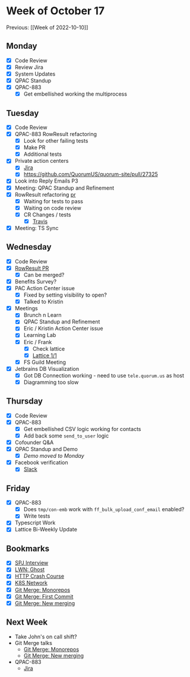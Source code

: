 # Week of October 17
Previous: [[Week of 2022-10-10]]

## Monday
- [x] Code Review
- [x] Review Jira
- [x] System Updates
- [x] QPAC Standup
- [x] QPAC-883
	- [x] Get embellished working the multiprocess

## Tuesday
- [x] Code Review
- [x] QPAC-883 RowResult refactoring
	- [x] Look for other failing tests
	- [x] Make PR
	- [x] Additional tests
- [x] Private action centers
	- [x] [Jira](https://quorumanalytics.atlassian.net/browse/CRM-1501?focusedCommentId=83060&page=com.atlassian.jira.plugin.system.issuetabpanels%3Acomment-tabpanel#comment-83060)
	- [x] https://github.com/QuorumUS/quorum-site/pull/27325
- [x] Look into Reply Emails P3
- [x] Meeting: QPAC Standup and Refinement
- [x] RowResult refactoring [pr](https://github.com/QuorumUS/quorum-site/pull/27322)
	- [x] Waiting for tests to pass
	- [x] Waiting on code review
	- [x] CR Changes / tests
		- [x] [Travis](https://app.travis-ci.com/github/QuorumUS/quorum-site/builds/256820907)
- [x] Meeting: TS Sync

## Wednesday
- [x] Code Review
- [x] [RowResult PR](https://github.com/QuorumUS/quorum-site/pull/27322)
	- [x] Can be merged?
- [x] Benefits Survey?
- [x] PAC Action Center issue
	- [x] Fixed by setting visibility to open?
	- [x] Talked to Kristin
- [x] Meetings
	- [x] Brunch n Learn
	- [x] QPAC Standup and Refinement
	- [x] Eric / Kristin Action Center issue
	- [x] Learning Lab
	- [x] Eric / Frank
		- [x] Check lattice
		- [x] [Lattice 1/1](https://quorum.latticehq.com/users/6b27a983-a6b0-4a50-a2a5-a0c3be3e755e/1-1s/meetings/f29a3f94-8320-4c35-af65-509296a7b41c)
	- [x] FS Guild Meeting
- [x] Jetbrains DB Visualization
	- [x] Got DB Connection working - need to use `tele.quorum.us` as host
	- [x] Diagramming too slow

## Thursday
- [x] Code Review
- [x] QPAC-883
	- [x] Get embellished CSV logic working for contacts
	- [x] Add back some `send_to_user` logic
- [x] Cofounder Q&A
- [x] QPAC Standup and Demo
	- [x] *Demo moved to Monday*
- [x] Facebook verification
	- [x] [Slack](https://quorumanalytics.slack.com/archives/C036AH33P6D/p1666290995411949)

## Friday
- [x] QPAC-883
	- [x] Does `tmp/con-emb` work with `ff_bulk_upload_conf_email` enabled?
	- [x] Write tests
- [x] Typescript Work
- [x] Lattice Bi-Weekly Update

## Bookmarks
- [x] [SPJ Interview](https://haskell.foundation/podcast/11/)
- [x] [LWN: Ghost](https://lwn.net/Articles/911601/)
- [x] [HTTP Crash Course](https://fasterthanli.me/articles/the-http-crash-course-nobody-asked-for)
- [x] [K8S Network](https://www.sobyte.net/post/2022-10/k8s-net/)
- [x] [Git Merge: Monorepos](https://www.youtube.com/watch?v=GQW4tDLu_BM)
- [x] [Git Merge: First Commit](https://www.youtube.com/watch?v=i6-z1kFPl0U)
- [x] [Git Merge: New merging](https://www.youtube.com/watch?v=omGgXdXCt_8)

## Next Week
- Take John's on call shift?
- Git Merge talks
	- [Git Merge: Monorepos](https://www.youtube.com/watch?v=GQW4tDLu_BM)
	- [Git Merge: New merging](https://www.youtube.com/watch?v=omGgXdXCt_8)
-  QPAC-883
	- [Jira](https://quorumanalytics.atlassian.net/browse/QPAC-883)